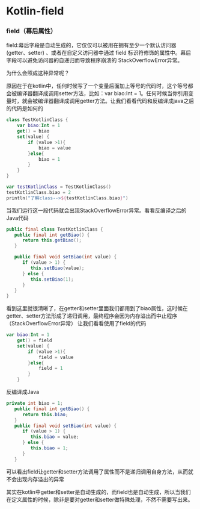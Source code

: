 # Kotlin-field

### field（幕后属性）

field:幕后字段是自动生成的，它仅仅可以被用在拥有至少一个默认访问器 (getter、setter) 、或者在自定义访问器中通过 field 标识符修饰的属性中。幕后字段可以避免访问器的自递归而导致程序崩溃的 StackOverflowError异常。

为什么会照成这种异常呢？

原因在于在kotlin中，任何时候写了一个变量后面加上等号的代码时，这个等号都会被编译器翻译成调用setter方法，比如：var biao:Int = 1。任何时候当你引用变量时，就会被编译器翻译成调用getter方法。让我们看看代码和反编译成java之后的代码是如何的

```kotlin
class TestKotlinClass {
    var biao:Int = 1
    get() = biao
    set(value) {
        if (value >1){
            biao = value
        }else{
            biao = 1
        }
    }
}   

var testKotlinClass = TestKotlinClass()
testKotlinClass.biao = 2
println("了解class-->${testKotlinClass.biao}")

```

当我们运行这一段代码就会出现StackOverflowError异常。看看反编译之后的Java代码

```java
public final class TestKotlinClass {
   public final int getBiao() {
      return this.getBiao();
   }

   public final void setBiao(int value) {
      if (value > 1) {
         this.setBiao(value);
      } else {
         this.setBiao(1);
      }
   }
}

```

看到这里就很清晰了，在getter和setter里面我们都用到了biao属性，这时候在getter、setter方法形成了递归调用，最终程序会因为内存溢出而中止程序（StackOverflowError异常）
让我们看看使用了field的代码

```kotlin
var biao:Int = 1
    get() = field
    set(value) {
        if (value >1){
            field = value
        }else{
            field = 1
        }
    }

```

反编译成Java

```java
private int biao = 1;
   public final int getBiao() {
      return this.biao;
   }
   public final void setBiao(int value) {
      if (value > 1) {
         this.biao = value;
      } else {
         this.biao = 1;
      }
   }

```

可以看出field让getter和setter方法调用了属性而不是递归调用自身方法，从而就不会出现内存溢出的异常

其实在kotlin中getter和setter是自动生成的，而field也是自动生成，所以当我们在定义属性的时候，除非是要对getter和setter做特殊处理，不然不需要写出来。


